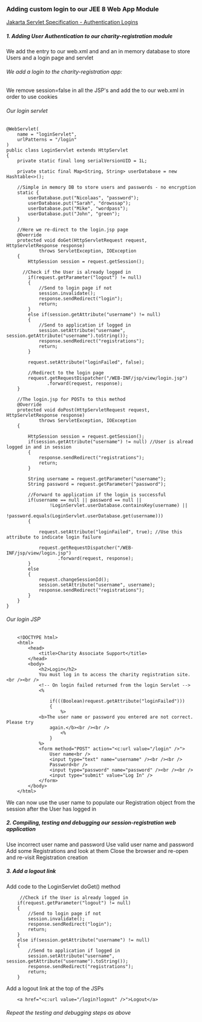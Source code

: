 ### Adding custom login to our JEE 8 Web App Module


[Jakarta Servlet Specification - Authentication Logins](https://jakarta.ee/specifications/servlet/5.0/jakarta-servlet-spec-5.0.html#form-based-authentication)


##### 1. Adding User Authentication to our charity-registration module
We add the <session-config> entry to our web.xml and and an in memory database to store Users and a login page and servlet

###### We add a login to the charity-registration app:
We remove session=false in all the JSP's and add the <session-config> to our web.xml in order to use cookies 

###### Our login servlet

	@WebServlet(
        name = "loginServlet",
        urlPatterns = "/login"
	)
	public class LoginServlet extends HttpServlet
	{
	    private static final long serialVersionUID = 1L;
		
		private static final Map<String, String> userDatabase = new Hashtable<>();
	
		//Simple in memory DB to store users and passwords - no encryption
	    static {
	        userDatabase.put("Nicolaas", "password");
	        userDatabase.put("Sarah", "drowssap");
	        userDatabase.put("Mike", "wordpass");
	        userDatabase.put("John", "green");
	    }
	
	    //Here we re-direct to the login.jsp page
	    @Override
	    protected void doGet(HttpServletRequest request, HttpServletResponse response)
	            throws ServletException, IOException
	    {
	        HttpSession session = request.getSession();
	        
	      //Check if the User is already logged in
	        if(request.getParameter("logout") != null)
	        {
	        	//Send to login page if not
	            session.invalidate();
	            response.sendRedirect("login");
	            return;
	        }
	        else if(session.getAttribute("username") != null) 
	        {
	        	//Send to application if logged in
	        	session.setAttribute("username", session.getAttribute("username").toString());
	            response.sendRedirect("registrations");
	            return;
	        }
	
	        request.setAttribute("loginFailed", false);
	        
	        //Redirect to the login page
	        request.getRequestDispatcher("/WEB-INF/jsp/view/login.jsp")
	               .forward(request, response);
	    }
	
	    //The login.jsp for POSTs to this method
	    @Override
	    protected void doPost(HttpServletRequest request, HttpServletResponse response)
	            throws ServletException, IOException
	    {
	    	
	        HttpSession session = request.getSession();
	        if(session.getAttribute("username") != null) //User is alread logged in and in session
	        {
	            response.sendRedirect("registrations");
	            return;
	        }
	
	        String username = request.getParameter("username");
	        String password = request.getParameter("password");
	        
	        //Forward to application if the login is successful
	        if(username == null || password == null ||
	                !LoginServlet.userDatabase.containsKey(username) ||
	                !password.equals(LoginServlet.userDatabase.get(username)))
	        {
	            
	        	request.setAttribute("loginFailed", true); //Use this attribute to indicate login failure
	            
	            request.getRequestDispatcher("/WEB-INF/jsp/view/login.jsp")
	                   .forward(request, response);
	        }
	        else
	        {
	            request.changeSessionId();
	            session.setAttribute("username", username);
	            response.sendRedirect("registrations");
	        }
	    }
	}
	
###### Our login JSP

		<!DOCTYPE html>
		<html>
		    <head>
		        <title>Charity Associate Support</title>
		    </head>
		    <body>
		        <h2>Login</h2>
		        You must log in to access the charity registration site.<br /><br />
		        <!-- On login failed returned from the login Servlet -->
		        <%
		            
		            if(((Boolean)request.getAttribute("loginFailed")))
		            {
		                %>
		        <b>The user name or password you entered are not correct. Please try
		            again.</b><br /><br />
		                <%
		            }
		        %>
		        <form method="POST" action="<c:url value="/login" />">
		            User name<br />
		            <input type="text" name="username" /><br /><br />
		            Password<br />
		            <input type="password" name="password" /><br /><br />
		            <input type="submit" value="Log In" />
		        </form>
		    </body>
		</html>
		
We can now use the user name to populate our Registration object from the session after the User has logged in

##### 2. Compiling, testing and debugging our session-registration web application

Use incorrect user name and password
Use valid user name and password
Add some Registrations and look at them
Close the browser and re-open and re-visit Registration creation 

##### 3. Add a logout link

Add code to the LoginServlet doGet() method

		 //Check if the User is already logged in
        if(request.getParameter("logout") != null)
        {
        	//Send to login page if not
            session.invalidate();
            response.sendRedirect("login");
            return;
        }
        else if(session.getAttribute("username") != null) 
        {
        	//Send to application if logged in
        	session.setAttribute("username", session.getAttribute("username").toString());
            response.sendRedirect("registrations");
            return;
        }
Add a logout link at the top of the JSPs

		<a href="<c:url value="/login?logout" />">Logout</a>

###### Repeat the testing and debugging steps as above


